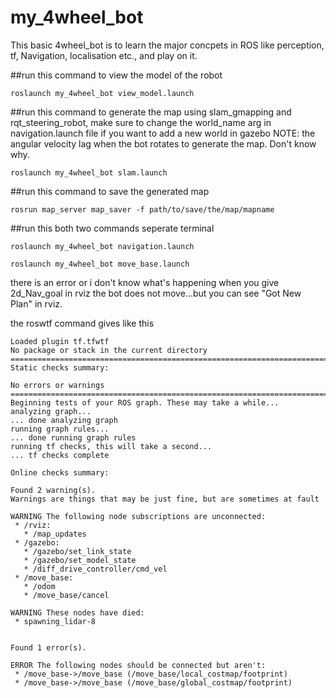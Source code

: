# my_4wheel_bot

This basic 4wheel_bot is to learn the major concpets in ROS like perception, tf, Navigation, localisation etc., and play on it.

##run this command to view the model of the robot 

```
roslaunch my_4wheel_bot view_model.launch
```

##run this command to generate the map using slam_gmapping and rqt_steering_robot, make sure to change the world_name arg in navigation.launch file if you want to add a new world in gazebo
NOTE: the angular velocity lag when the bot rotates to generate the map. Don't know why.

```
roslaunch my_4wheel_bot slam.launch
```

##run this command to save the generated map 

```
rosrun map_server map_saver -f path/to/save/the/map/mapname
```

##run this both two commands seperate terminal

```
roslaunch my_4wheel_bot navigation.launch
```
```
roslaunch my_4wheel_bot move_base.launch
```

there is an error or i don't know what's happening when you give 2d_Nav_goal in rviz the bot does not move...but you can see "Got New Plan" in rviz.

the roswtf command gives like this
```
Loaded plugin tf.tfwtf
No package or stack in the current directory
================================================================================
Static checks summary:

No errors or warnings
================================================================================
Beginning tests of your ROS graph. These may take a while...
analyzing graph...
... done analyzing graph
running graph rules...
... done running graph rules
running tf checks, this will take a second...
... tf checks complete

Online checks summary:

Found 2 warning(s).
Warnings are things that may be just fine, but are sometimes at fault

WARNING The following node subscriptions are unconnected:
 * /rviz:
   * /map_updates
 * /gazebo:
   * /gazebo/set_link_state
   * /gazebo/set_model_state
   * /diff_drive_controller/cmd_vel
 * /move_base:
   * /odom
   * /move_base/cancel

WARNING These nodes have died:
 * spawning_lidar-8


Found 1 error(s).

ERROR The following nodes should be connected but aren't:
 * /move_base->/move_base (/move_base/local_costmap/footprint)
 * /move_base->/move_base (/move_base/global_costmap/footprint)

```
